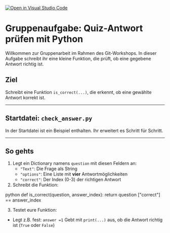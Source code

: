 [![Open in Visual Studio Code](https://classroom.github.com/assets/open-in-vscode-2e0aaae1b6195c2367325f4f02e2d04e9abb55f0b24a779b69b11b9e10269abc.svg)](https://classroom.github.com/online_ide?assignment_repo_id=19606886&assignment_repo_type=AssignmentRepo)
# Gruppenaufgabe: Quiz-Antwort prüfen mit Python
Willkommen zur Gruppenarbeit im Rahmen des Git-Workshops. 
In dieser Aufgabe schreibt ihr eine kleine Funktion, die prüft, ob eine gegebene Antwort richtig ist.


## Ziel
Schreibt eine Funktion `is_correct(...)`, die erkennt, ob eine gewählte Antwort korrekt ist. 

---

## Startdatei: `check_answer.py`
In der Startdatei ist ein Beispiel enthalten. Ihr erweitert es Schritt für Schritt. 

---

## So gehts
1. Legt ein Dictionary namens `question` mit diesen Feldern an:
   - `"Text"`: Die Frage als String
   - `"options"`: Eine Liste mit **vier** Antwortmöglichkeiten
   - `"correct"`: Der Index (0-3) der richtigen Antwort
2. Schreibt die Funktion:

  python def is_correct(question, answer_index):
  return question ["correct"] == answer_index


3. Testet eure Funktion:
- Legt z.B. fest: `answer =1`
Gebt mit `print(...)` aus, ob die Antwort richtig ist (`True` oder `False`)
